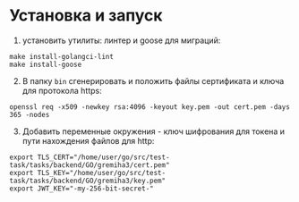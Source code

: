 # Установка и запуск
1. установить утилиты: линтер и goose для миграций:
```
make install-golangci-lint
make install-goose
```
2. В папку `bin` сгенерировать и положить файлы сертификата и ключа для протокола  https:
```
openssl req -x509 -newkey rsa:4096 -keyout key.pem -out cert.pem -days 365 -nodes
```
3. Добавить переменные окружения - ключ шифрования для токена и пути нахождения файлов для http:
```
export TLS_CERT="/home/user/go/src/test-task/tasks/backend/GO/gremiha3/cert.pem"
export TLS_KEY="/home/user/go/src/test-task/tasks/backend/GO/gremiha3/key.pem"
export JWT_KEY="-my-256-bit-secret-"
```